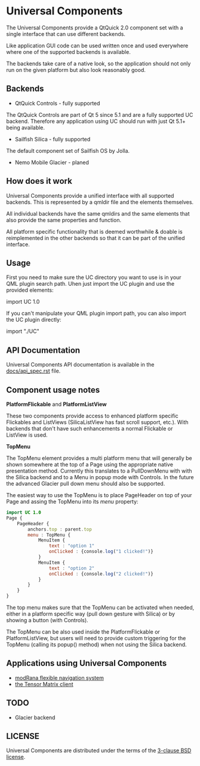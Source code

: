 Universal Components
====================

The Universal Components provide a QtQuick 2.0 component set
with a single interface that can use different backends.

Like application GUI code can be used written once and used
everywhere where one of the supported backends is available.

The backends take care of a native look, so the application
should not only run on the given platform but also look 
reasonably good.

Backends
--------

* QtQuick Controls - fully supported

The QtQuick Controls are part of Qt 5 since 5.1 and are a 
fully supported UC backend. Therefore any application
using UC should run with just Qt 5.1+ being available.

* Sailfish Silica - fully supported

The default component set of Sailfish OS by Jolla.

* Nemo Mobile Glacier - planed


How does it work
----------------

Universal Components provide a unified interface with all supported backends.
This is represented by a qmldir file and the elements themselves.

All individual backends have the same qmldirs and the same elements that
also provide the same properties and function.

All platform specific functionality that is deemed worthwhile & doable
is reimplemented in the other backends so that it can be part of the
unified interface.

Usage
-----

First you need to make sure the UC directory you want to use is in your
QML plugin search path. Uhen just import the UC plugin and use the provided
elements:

import UC 1.0

If you can't manipulate your QML plugin import path, you can also import the
UC plugin directly:

import "./UC"


API Documentation
-----------------

Universal Components API documentation is available in the [docs/api_spec.rst](docs/api_spec.rst)
file.


Component usage notes
---------------------

**PlatformFlickable** and **PlatformListView**

These two components provide access to enhanced platform specific Flickables
and ListViews (SilicaListView has fast scroll support, etc.).
With backends that don't have such enhancements a normal Flickable or ListView
is used.

**TopMenu**

The TopMenu element provides a multi platform menu that will generally be shown
somewhere at the top of a Page using the appropriate native presentation method.
Currently this translates to a PullDownMenu with with the Silica backend and to
a Menu in popup mode with Controls. In the future the advanced Glacier pull down
menu should also be supported.

The easiest way to use the TopMenu is to place PageHeader on top of your Page
and assing the TopMenu into its *menu* property:

```QML
import UC 1.0
Page {
    PageHeader {
        anchors.top : parent.top
        menu : TopMenu {
            MenuItem {
                text : "option 1"
                onClicked : {console.log("1 clicked!")}
            }
            MenuItem {
                text : "option 2"
                onClicked : {console.log("2 clicked!")}
            }
        }
    }
}
```

The top menu makes sure that the TopMenu can be activated when needed, either in a
platform specific way (pull down gesture with Silica) or by showing a button
(with Controls).

The TopMenu can be also used inside the PlatformFlickable or PlatformListView,
but users will need to provide custom triggering for the TopMenu (calling its popup() method)
when not using the Silica backend.


Applications using Universal Components
-------------------------------------

* [modRana flexible navigation system](https://github.com/M4rtinK/modrana)
* [the Tensor Matrix client](https://github.com/davidar/tensor)


TODO
----

* Glacier backend


LICENSE
-------

Universal Components are distributed under the terms of the [3-clause BSD license](http://opensource.org/licenses/BSD-3-Clause).
